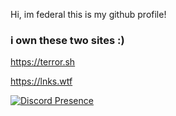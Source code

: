 Hi, im federal this is my github profile!



<h3>i own these two sites :) </h3>

https://terror.sh 

https://lnks.wtf 







[![Discord Presence](https://lanyard.cnrad.dev/api/813619140031414322)](https://discord.com/users/813619140031414322)
